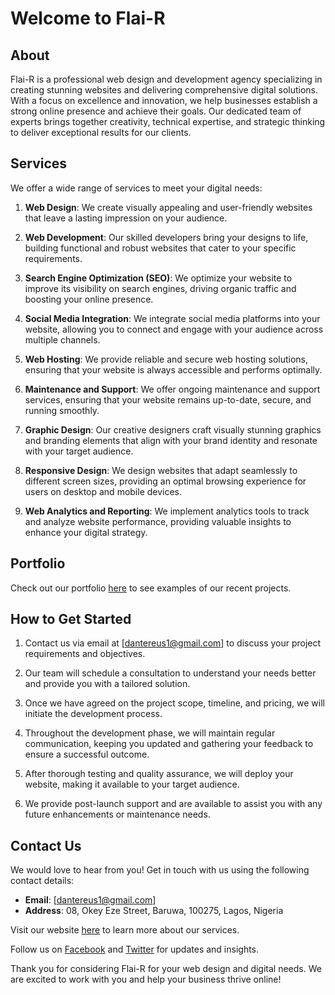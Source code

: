 # Welcome to Flai-R

## About

Flai-R is a professional web design and development agency specializing in creating stunning websites and delivering comprehensive digital solutions. With a focus on excellence and innovation, we help businesses establish a strong online presence and achieve their goals. Our dedicated team of experts brings together creativity, technical expertise, and strategic thinking to deliver exceptional results for our clients.

## Services

We offer a wide range of services to meet your digital needs:

1. **Web Design**: We create visually appealing and user-friendly websites that leave a lasting impression on your audience.

2. **Web Development**: Our skilled developers bring your designs to life, building functional and robust websites that cater to your specific requirements.

3. **Search Engine Optimization (SEO)**: We optimize your website to improve its visibility on search engines, driving organic traffic and boosting your online presence.

4. **Social Media Integration**: We integrate social media platforms into your website, allowing you to connect and engage with your audience across multiple channels.

5. **Web Hosting**: We provide reliable and secure web hosting solutions, ensuring that your website is always accessible and performs optimally.

6. **Maintenance and Support**: We offer ongoing maintenance and support services, ensuring that your website remains up-to-date, secure, and running smoothly.

7. **Graphic Design**: Our creative designers craft visually stunning graphics and branding elements that align with your brand identity and resonate with your target audience.

8. **Responsive Design**: We design websites that adapt seamlessly to different screen sizes, providing an optimal browsing experience for users on desktop and mobile devices.

9. **Web Analytics and Reporting**: We implement analytics tools to track and analyze website performance, providing valuable insights to enhance your digital strategy.

## Portfolio

Check out our portfolio [here](https://flai-r.vercel.app/) to see examples of our recent projects.

## How to Get Started

1. Contact us via email at [dantereus1@gmail.com] to discuss your project requirements and objectives.

2. Our team will schedule a consultation to understand your needs better and provide you with a tailored solution.

3. Once we have agreed on the project scope, timeline, and pricing, we will initiate the development process.

4. Throughout the development phase, we will maintain regular communication, keeping you updated and gathering your feedback to ensure a successful outcome.

5. After thorough testing and quality assurance, we will deploy your website, making it available to your target audience.

6. We provide post-launch support and are available to assist you with any future enhancements or maintenance needs.

## Contact Us

We would love to hear from you! Get in touch with us using the following contact details:

- **Email**: [dantereus1@gmail.com]
- **Address**: 08, Okey Eze Street, Baruwa, 100275, Lagos, Nigeria

Visit our website [here](https://www.flai-r.com) to learn more about our services.

Follow us on [Facebook](https://www.facebook.com/flairagency) and [Twitter](https://twitter.com/flairagency) for updates and insights.

Thank you for considering Flai-R for your web design and digital needs. We are excited to work with you and help your business thrive online!
